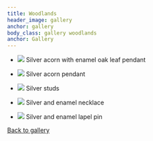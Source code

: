 ```yaml
---
title: Woodlands
header_image: gallery
anchor: gallery
body_class: gallery woodlands
anchor: Gallery
---
```


* ![](/images/gallery/DSCF0159-copy.jpg)
  Silver acorn with enamel oak leaf pendant

* ![](/images/gallery/DSCF0182-copy.jpg)
  Silver acorn pendant

* ![](/images/gallery/DSCF0189-copy.jpg)
  Silver studs

* ![](/images/gallery/DSCF0176-copy.jpg)
  Silver and enamel necklace

* ![](/images/gallery/DSCF0186-copy.jpg)
  Silver and enamel lapel pin

[Back to gallery](/gallery/)
